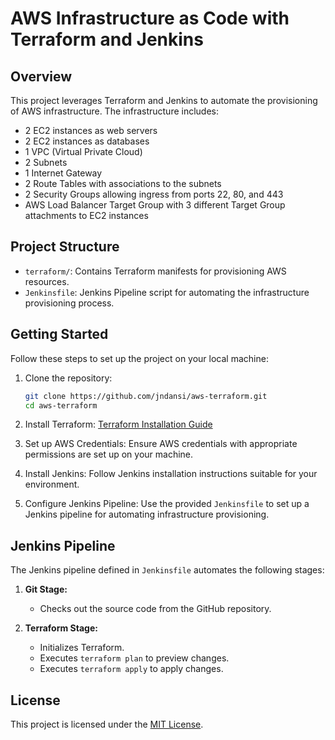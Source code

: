# AWS Infrastructure as Code with Terraform and Jenkins

## Overview

This project leverages Terraform and Jenkins to automate the provisioning of AWS infrastructure. The infrastructure includes:

- 2 EC2 instances as web servers
- 2 EC2 instances as databases
- 1 VPC (Virtual Private Cloud)
- 2 Subnets
- 1 Internet Gateway
- 2 Route Tables with associations to the subnets
- 2 Security Groups allowing ingress from ports 22, 80, and 443
- AWS Load Balancer Target Group with 3 different Target Group attachments to EC2 instances

## Project Structure

- `terraform/`: Contains Terraform manifests for provisioning AWS resources.
- `Jenkinsfile`: Jenkins Pipeline script for automating the infrastructure provisioning process.

## Getting Started

Follow these steps to set up the project on your local machine:

1. Clone the repository:

    ```bash
    git clone https://github.com/jndansi/aws-terraform.git
    cd aws-terraform
    ```

2. Install Terraform: [Terraform Installation Guide](https://learn.hashicorp.com/tutorials/terraform/install-cli)

3. Set up AWS Credentials: Ensure AWS credentials with appropriate permissions are set up on your machine.

4. Install Jenkins: Follow Jenkins installation instructions suitable for your environment.

5. Configure Jenkins Pipeline: Use the provided `Jenkinsfile` to set up a Jenkins pipeline for automating infrastructure provisioning.

## Jenkins Pipeline

The Jenkins pipeline defined in `Jenkinsfile` automates the following stages:

1. **Git Stage:**
   - Checks out the source code from the GitHub repository.

2. **Terraform Stage:**
   - Initializes Terraform.
   - Executes `terraform plan` to preview changes.
   - Executes `terraform apply` to apply changes.

## License

This project is licensed under the [MIT License](https://github.com/git/git-scm.com/blob/main/MIT-LICENSE.txt).


